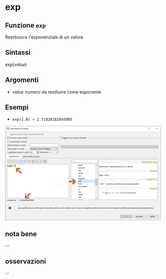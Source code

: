 # exp

## Funzione `exp`

Restituisce l'esponenziale di un valore.

## Sintassi

exp\(_value_\)

## Argomenti

* _value_ numero da restituire come esponente

## Esempi

* `exp(1.0) → 2.71828182845905`

![](../../../.gitbook/assets/exp1%20%281%29.png)

## nota bene

--

## osservazioni

--

